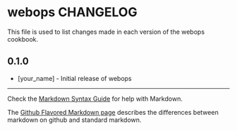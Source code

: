 webops CHANGELOG
================

This file is used to list changes made in each version of the webops cookbook.

0.1.0
-----
- [your_name] - Initial release of webops

- - -
Check the [Markdown Syntax Guide](http://daringfireball.net/projects/markdown/syntax) for help with Markdown.

The [Github Flavored Markdown page](http://github.github.com/github-flavored-markdown/) describes the differences between markdown on github and standard markdown.
